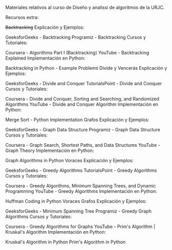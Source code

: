 Materiales relativos al curso de Diseño y analissi de algoritmos de la URJC.

Recursos extra:

<s>Backtracking</s>
Explicación y Ejemplos:

GeeksforGeeks - Backtracking
Programiz - Backtracking
Cursos y Tutoriales:

Coursera - Algorithms Part I (Backtracking)
YouTube - Backtracking Explained
Implementación en Python:

Backtracking in Python - Example Problems
Divide y Vencerás
Explicación y Ejemplos:

GeeksforGeeks - Divide and Conquer
TutorialsPoint - Divide and Conquer
Cursos y Tutoriales:

Coursera - Divide and Conquer, Sorting and Searching, and Randomized Algorithms
YouTube - Divide and Conquer Algorithm
Implementación en Python:

Merge Sort - Python Implementation
Grafos
Explicación y Ejemplos:

GeeksforGeeks - Graph Data Structure
Programiz - Graph Data Structure
Cursos y Tutoriales:

Coursera - Graph Search, Shortest Paths, and Data Structures
YouTube - Graph Theory
Implementación en Python:

Graph Algorithms in Python
Voraces
Explicación y Ejemplos:

GeeksforGeeks - Greedy Algorithms
TutorialsPoint - Greedy Algorithms
Cursos y Tutoriales:

Coursera - Greedy Algorithms, Minimum Spanning Trees, and Dynamic Programming
YouTube - Greedy Algorithms
Implementación en Python:

Huffman Coding in Python
Voraces Grafos
Explicación y Ejemplos:

GeeksforGeeks - Minimum Spanning Tree
Programiz - Greedy Graph Algorithms
Cursos y Tutoriales:

Coursera - Greedy Algorithms for Graphs
YouTube - Prim's Algorithm | Kruskal's Algorithm
Implementación en Python:

Kruskal's Algorithm in Python
Prim's Algorithm in Python
